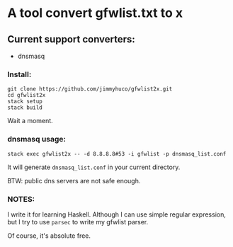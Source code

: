 # A tool convert gfwlist.txt to x

## Current support converters:

* dnsmasq

### Install:

```shell
git clone https://github.com/jimmyhuco/gfwlist2x.git
cd gfwlist2x
stack setup
stack build
```

Wait a moment.

### dnsmasq usage:

`stack exec gfwlist2x -- -d 8.8.8.8#53 -i gfwlist -p dnsmasq_list.conf`

It will generate `dnsmasq_list.conf` in your current directory.

BTW: public dns servers are not safe enough.

### NOTES:

I write it for learning Haskell. Although I can use simple regular expression, but I try to use `parsec` to write my gfwlist parser.

Of course, it's absolute free.
